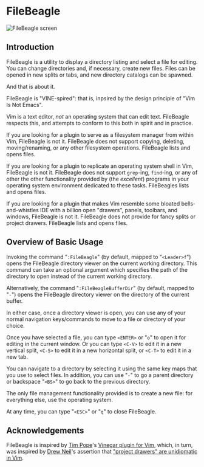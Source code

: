 # FileBeagle

![FileBeagle screen](http://jeetworks.org/wp-content/uploads/filebeagle1.png)

## Introduction

FileBeagle is a utility to display a directory listing and select a file for
editing. You can change directories and, if necessary, create new files. Files
can be opened in new splits or tabs, and new directory catalogs can be spawned.

And that is about it.

FileBeagle is "VINE-spired": that is, inpsired by the design principle of "Vim
Is Not Emacs".

Vim is a text editor, *not* an operating system that can edit text. FileBeagle
respects this, and attempts to conform to this both in spirit and in practice.

If you are looking for a plugin to serve as a filesystem manager from within
Vim, FileBeagle is not it. FileBeagle does not support copying, deleting,
moving/renaming, or any other filesystem operations. FileBeagle lists and opens
files.

If you are looking for a plugin to replicate an operating system shell in Vim,
FileBeagle is not it. FileBeagle does not support `grep`-ing, `find`-ing, or
any of other the other functionality provided by (the *excellent*) programs in
your operating system environment dedicated to these tasks. FileBeagles lists
and opens files.

If you are looking for a plugin that makes Vim resemble some bloated
bells-and-whistles IDE with a billion open "drawers", panels, toolbars, and
windows, FileBeagle is not it. FileBeagle does not provide for fancy
splits or project drawers. FileBeagle lists and opens files.

## Overview of Basic Usage

Invoking the command "`:FileBeagle`" (by default, mapped to "`<Leader>f`")
opens the FileBeagle directory viewer on the current working directory. This
command can take an optional argument which specifies the path of the directory
to open instead of the current working directory.

Alternatively, the command "`:FileBeagleBufferDir`" (by default, mapped to
"`-`") opens the FileBeagle directory viewer on the directory of the current
buffer.

In either case, once a directory viewer is open, you can use any of your normal
navigation keys/commands to move to a file or directory of your choice.

Once you have selected a file, you can type `<ENTER>` or "`o`" to open it for
editing in the current window. Or you can type `<C-V>` to edit it in a new
vertical split, `<C-S>` to edit it in a new horizontal split, or `<C-T>` to
edit it in a new tab.

You can navigate to a directory by selecting it using the same key maps that
you use to select files. In addition, you can use "`-`" to go a parent
directory or backspace "`<BS>`" to go back to the previous directory.

The only file management functionality provided is to create a new file: for
everything else, use the operating system.

At any time, you can type "`<ESC>`" or "`q`" to close FileBeagle.

## Acknowledgements

FileBeagle is inspired by [Tim Pope](http://tpo.pe/)'s [Vinegar plugin for Vim](https://github.com/tpope/vim-vinegar.git), which, in turn, was inspired by [Drew Neil](http://drewneil.com/)'s assertion that ["project drawers" are unidiomatic in Vim](http://vimcasts.org/blog/2013/01/oil-and-vinegar-split-windows-and-project-drawer/).
